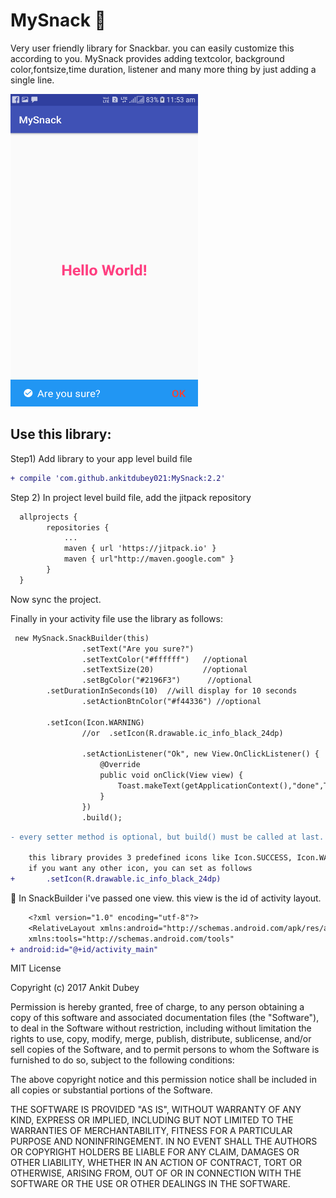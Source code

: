 

# MySnack &#x1F534;
Very user friendly library for Snackbar. you can easily customize this according to you. MySnack provides adding textcolor, background color,fontsize,time duration, listener and many more thing by just adding a single line.


<img src="https://github.com/ankitdubey021/MySnack/blob/master/app/src/main/res/mipmap-hdpi/screen.png" width="300" height="500"/>

<h2>Use this library:</h2>

Step1) Add library to your app level build file

```diff
+ compile 'com.github.ankitdubey021:MySnack:2.2'
```

Step 2) In project level build file, add the jitpack repository

```diff
  allprojects {
		repositories {
			...
			maven { url 'https://jitpack.io' }
			maven { url"http://maven.google.com" }
		}
  }
```

Now sync the project.

Finally in your activity file use the library as follows:

```diff
 new MySnack.SnackBuilder(this)
                .setText("Are you sure?")  
                .setTextColor("#ffffff")   //optional
                .setTextSize(20)           //optional
                .setBgColor("#2196F3")      //optional
		.setDurationInSeconds(10)  //will display for 10 seconds
                .setActionBtnColor("#f44336") //optional
		
		.setIcon(Icon.WARNING)
                //or  .setIcon(R.drawable.ic_info_black_24dp)
		
                .setActionListener("Ok", new View.OnClickListener() {  //optional
                    @Override
                    public void onClick(View view) {
                        Toast.makeText(getApplicationContext(),"done",Toast.LENGTH_LONG).show();
                    }
                })
                .build();
```


```diff
- every setter method is optional, but build() must be called at last.
	
	this library provides 3 predefined icons like Icon.SUCCESS, Icon.WARNING and Icon.ERROR
 	if you want any other icon, you can set as follows
+		.setIcon(R.drawable.ic_info_black_24dp)
```

&#x1F53C; In SnackBuilder i've passed one view. this view is the id of activity layout.

```diff
    <?xml version="1.0" encoding="utf-8"?>
    <RelativeLayout xmlns:android="http://schemas.android.com/apk/res/android"
    xmlns:tools="http://schemas.android.com/tools"
+ android:id="@+id/activity_main"
```


MIT License

Copyright (c) 2017 Ankit Dubey

Permission is hereby granted, free of charge, to any person obtaining a copy
of this software and associated documentation files (the "Software"), to deal
in the Software without restriction, including without limitation the rights
to use, copy, modify, merge, publish, distribute, sublicense, and/or sell
copies of the Software, and to permit persons to whom the Software is
furnished to do so, subject to the following conditions:

The above copyright notice and this permission notice shall be included in all
copies or substantial portions of the Software.

THE SOFTWARE IS PROVIDED "AS IS", WITHOUT WARRANTY OF ANY KIND, EXPRESS OR
IMPLIED, INCLUDING BUT NOT LIMITED TO THE WARRANTIES OF MERCHANTABILITY,
FITNESS FOR A PARTICULAR PURPOSE AND NONINFRINGEMENT. IN NO EVENT SHALL THE
AUTHORS OR COPYRIGHT HOLDERS BE LIABLE FOR ANY CLAIM, DAMAGES OR OTHER
LIABILITY, WHETHER IN AN ACTION OF CONTRACT, TORT OR OTHERWISE, ARISING FROM,
OUT OF OR IN CONNECTION WITH THE SOFTWARE OR THE USE OR OTHER DEALINGS IN THE
SOFTWARE.


